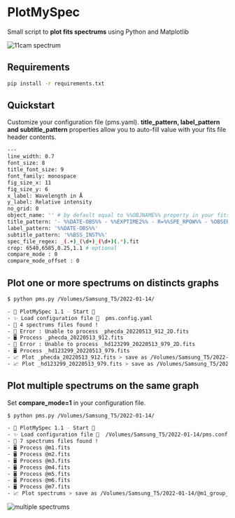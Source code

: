 # PlotMySpec
Small script to __plot fits spectrums__ using Python and Matplotlib

![11cam spectrum](https://guillaumebertrand.notion.site/image/https%3A%2F%2Fs3-us-west-2.amazonaws.com%2Fsecure.notion-static.com%2Fb0ab911c-ebf2-485b-90cc-7abda355c68b%2F_11cam_20220516_92_plot.png?table=block&id=8c44c4d1-9b7f-418f-b6b9-56ad589a4f26&spaceId=7d247eda-d75c-46b1-bab6-a26d366d8605&width=2000&userId=&cache=v2)

## Requirements 
```bash
pip install -r requirements.txt
```

## Quickstart

Customize your configuration file (pms.yaml).
__title_pattern, label_pattern and subtitle_pattern__ properties allow you to auto-fill value with your fits file header contents.

```bash
---
line_width: 0.7
font_size: 8
title_font_size: 9
font_family: monospace
fig_size_x: 11
fig_size_y: 6
x_label: Wavelength in Å
y_label: Relative intensity
no_grid: 0
object_name: '' # by default equal to %%OBJNAME%% property in your fits file
title_pattern: '- %%DATE-OBS%% - %%EXPTIME2%% - R=%%SPE_RPOW%% - %OBSERVER%'
label_pattern: '%%DATE-OBS%%'
subtitle_pattern: '%%BSS_INST%%'
spec_file_regex: _(.+)_(\d+)_(\d+)(.*).fit 
crop: 6540,6585,0.25,1.1 # optional
compare_mode : 0
compare_mode_offset : 0
```

## Plot one or more spectrums on distincts graphs

```bash
$ python pms.py /Volumes/Samsung_T5/2022-01-14/ 

- 🚀 PlotMySpec 1.1 - Start 🚀
- ✨ Load configuration file 🔧  pms.config.yaml
- 📁 4 spectrums files found !
- 🚫 Error : Unable to process _phecda_20220513_912_2D.fits
- 🖥 Process _phecda_20220513_912.fits 
- 🚫 Error : Unable to process _hd123299_20220513_979_2D.fits
- 🖥 Process _hd123299_20220513_979.fits 
- 📈 Plot _phecda_20220513_912.fits > save as /Volumes/Samsung_T5/2022-05-14/_phecda_20220513_912_hd_plot.png
- 📈 Plot _hd123299_20220513_979.fits > save as /Volumes/Samsung_T5/2022-05-14/_hd123299_20220513_979_hd_plot.png
```

## Plot multiple spectrums on the same graph

Set __compare_mode=1__ in your configuration file.

```bash
$ python pms.py /Volumes/Samsung_T5/2022-01-14/ 

- 🚀 PlotMySpec 1.1 - Start 🚀
- ✨ Load configuration file 🔧  /Volumes/Samsung_T5/2022-01-14/pms.config.yaml
- 📁 7 spectrums files found !
- 🖥 Process @m1.fits 
- 🖥 Process @m2.fits 
- 🖥 Process @m3.fits 
- 🖥 Process @m4.fits 
- 🖥 Process @m5.fits 
- 🖥 Process @m6.fits
- 🖥 Process @m7.fits 
- 📈 Plot spectrums > save as /Volumes/Samsung_T5/2022-01-14/@m1_group_hd_plot.png
```

![multiple spectrums](http://www.astrosurf.com/uploads/monthly_2022_05/_sheliak_20220520_956_group_plot.png.2991b5a388ae1a37891d57211ca967dc.png)
